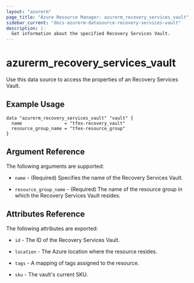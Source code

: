 ```yaml
---
layout: "azurerm"
page_title: "Azure Resource Manager: azurerm_recovery_services_vault"
sidebar_current: "docs-azurerm-datasource-recovery-services-vault"
description: |-
  Get information about the specified Recovery Services Vault.
---
```


# azurerm_recovery_services_vault

Use this data source to access the properties of an Recovery Services Vault.

## Example Usage

```hcl
data "azurerm_recovery_services_vault" "vault" {
  name                = "tfex-recovery_vault"
  resource_group_name = "tfex-resource_group"
}
```

## Argument Reference

The following arguments are supported:

* `name` - (Required) Specifies the name of the Recovery Services Vault. 

* `resource_group_name` - (Required) The name of the resource group in which the Recovery Services Vault resides.

## Attributes Reference

The following attributes are exported:

* `id` - The ID of the Recovery Services Vault.

* `location` - The Azure location where the resource resides. 

* `tags` - A mapping of tags assigned to the resource.

* `sku` - The vault's current SKU.
